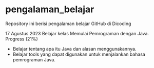 # pengalaman_belajar
Repository ini berisi pengalaman belajar GitHub di Dicoding

17 Agustus 2023
Belajar kelas Memulai Pemrograman dengan Java. Progress (21%)
  * Belajar tentang apa itu Java dan alasan menggunakannya.
  * Belajar tools yang dapat digunakan untuk menjalankan bahasa pemrograman Java.
